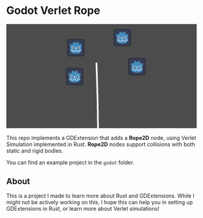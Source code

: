 # Godot Verlet Rope

![](https://github.com/GuilhermeGSousa/godot-verlet-rope/blob/main/rope.gif)

This repo implements a GDExtension that adds a **Rope2D** node, using Verlet Simulation implemented in Rust. **Rope2D** nodes support collisions with both static and rigid bodies.

You can find an example project in the `godot` folder.

## About
This is a project I made to learn more about Rust and GDExtensions. While I might not be actively working on this, I hope this can help you in setting up GDExtensions in Rust, or learn more about Verlet simulations! 
